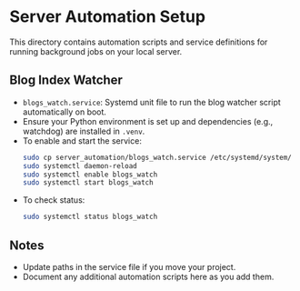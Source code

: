 # Server Automation Setup

This directory contains automation scripts and service definitions for running background jobs on your local server.

## Blog Index Watcher
- `blogs_watch.service`: Systemd unit file to run the blog watcher script automatically on boot.
- Ensure your Python environment is set up and dependencies (e.g., watchdog) are installed in `.venv`.
- To enable and start the service:
  ```bash
  sudo cp server_automation/blogs_watch.service /etc/systemd/system/
  sudo systemctl daemon-reload
  sudo systemctl enable blogs_watch
  sudo systemctl start blogs_watch
  ```
- To check status:
  ```bash
  sudo systemctl status blogs_watch
  ```

## Notes
- Update paths in the service file if you move your project.
- Document any additional automation scripts here as you add them.
